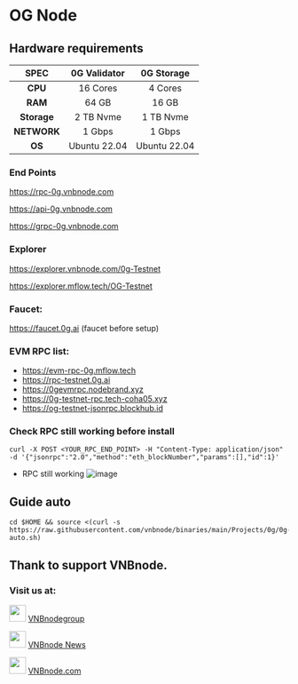 # OG Node
## Hardware requirements
|   SPEC      |       0G Validator       |       0G Storage         |
| :---------: | :-----------------------:|  :-----------------------:
|   **CPU**   |        16 Cores          |       4 Cores            |
|   **RAM**   |        64 GB             |       16 GB              |
| **Storage** |        2 TB Nvme         |       1 TB Nvme          |
| **NETWORK** |        1 Gbps            |       1 Gbps             |
|   **OS**    |        Ubuntu 22.04      |       Ubuntu 22.04       |

### End Points
https://rpc-0g.vnbnode.com

https://api-0g.vnbnode.com

https://grpc-0g.vnbnode.com

### Explorer
https://explorer.vnbnode.com/0g-Testnet 

https://explorer.mflow.tech/OG-Testnet

### Faucet: 
https://faucet.0g.ai (faucet before setup)
### EVM RPC list:
- https://evm-rpc-0g.mflow.tech
- https://rpc-testnet.0g.ai
- https://0gevmrpc.nodebrand.xyz
- https://0g-testnet-rpc.tech-coha05.xyz
- https://og-testnet-jsonrpc.blockhub.id
### Check RPC still working before install
```
curl -X POST <YOUR_RPC_END_POINT> -H "Content-Type: application/json" -d '{"jsonrpc":"2.0","method":"eth_blockNumber","params":[],"id":1}'
```
- RPC still working
![image](https://github.com/vnbnode/VNBnode-Guides/assets/40466326/4921dcf3-9ac0-4fd5-977b-6c575efee799)
## Guide auto
```
cd $HOME && source <(curl -s https://raw.githubusercontent.com/vnbnode/binaries/main/Projects/0g/0g-auto.sh)
```

## Thank to support VNBnode.
### Visit us at:

<img src="https://user-images.githubusercontent.com/50621007/183283867-56b4d69f-bc6e-4939-b00a-72aa019d1aea.png" width="30"/> <a href="https://t.me/VNBnodegroup" target="_blank">VNBnodegroup</a>

<img src="https://user-images.githubusercontent.com/50621007/183283867-56b4d69f-bc6e-4939-b00a-72aa019d1aea.png" width="30"/> <a href="https://t.me/Vnbnode" target="_blank">VNBnode News</a>

<img src="https://github.com/vnbnode/binaries/blob/main/Logo/VNBnode.jpg" width="30"/> <a href="https://VNBnode.com" target="_blank">VNBnode.com</a>
